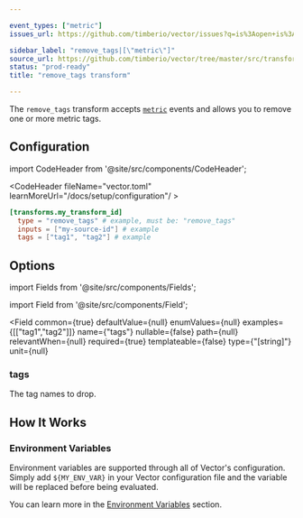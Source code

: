 ```yaml
---

event_types: ["metric"]
issues_url: https://github.com/timberio/vector/issues?q=is%3Aopen+is%3Aissue+label%3A%22transform%3A+remove_tags%22

sidebar_label: "remove_tags|[\"metric\"]"
source_url: https://github.com/timberio/vector/tree/master/src/transforms/remove_tags.rs
status: "prod-ready"
title: "remove_tags transform"

---
```


The `remove_tags` transform accepts [`metric`][docs.data-model#metric] events and allows you to remove one or more metric tags.

## Configuration

import CodeHeader from '@site/src/components/CodeHeader';

<CodeHeader fileName="vector.toml" learnMoreUrl="/docs/setup/configuration"/ >

```toml
[transforms.my_transform_id]
  type = "remove_tags" # example, must be: "remove_tags"
  inputs = ["my-source-id"] # example
  tags = ["tag1", "tag2"] # example
```

## Options

import Fields from '@site/src/components/Fields';

import Field from '@site/src/components/Field';

<Fields filters={true}>


<Field
  common={true}
  defaultValue={null}
  enumValues={null}
  examples={[["tag1","tag2"]]}
  name={"tags"}
  nullable={false}
  path={null}
  relevantWhen={null}
  required={true}
  templateable={false}
  type={"[string]"}
  unit={null}
  >

### tags

The tag names to drop.


</Field>


</Fields>

## How It Works

### Environment Variables

Environment variables are supported through all of Vector's configuration.
Simply add `${MY_ENV_VAR}` in your Vector configuration file and the variable
will be replaced before being evaluated.

You can learn more in the [Environment Variables][docs.configuration#environment-variables]
section.


[docs.configuration#environment-variables]: /docs/setup/configuration#environment-variables
[docs.data-model#metric]: /docs/about/data-model#metric
